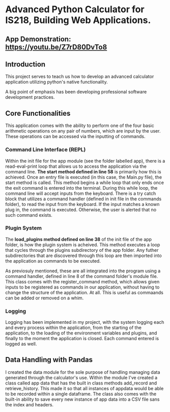 # Advanced Python Calculator for IS218, Building Web Applications.

## App Demonstration: https://youtu.be/Z7rD80DvTo8 ##

## Introduction ## 
This project serves to teach us how to develop an advanced calculator application utilizing python's native functionality. 

A big point of emphasis has been developing professional software development practices. 

## Core Functionalities ## 

This application comes with the ability to perform one of the four basic arithmetic operations on any pair of numbers, which are input by the user. These operations can be accessed via the inputting of commands.

### Command Line Interface (REPL) ###

Within the init file for the app module (see the folder labelled app), there is a read-eval-print loop that allows us to access the application via the command line. **The start method defined in line 58** is primarily how this is achieved. Once an entry file is executed (in this case, the Main.py file), the start method is called. This method begins a while loop that only ends once the exit command is entered into the terminal. During this while loop, the command line will accept inputs from the keyboard. There is a try catch block that utilizes a command handler (defined in init file in the commands folder), to read the input from the keyboard. If the input matches a known plug in, the command is executed. Otherwise, the user is alerted that no such command exists. 

### Plugin System ###

The **load_plugins method defined on line 38** of the init file of the app folder, is how the plugin system is acheived. This method executes a loop that cycles through the plugins subdirectory of the app folder. Any futher subdirectories that are discovered through this loop are then imported into the application as commands to be executed.

As previosuly mentioned, these are all integrated into the program using a command handler, defined in line 8 of the command folder's module file. This class comes with the register_command method, which allows given inputs to be registered as commands in our application, without having to change the structure of the application. At all. This is useful as commaands can be added or removed on a whim. 

### Logging ###
 
Logging has been implemented in my project, with the system logging each and every process within the application, from the starting of the application, to the loading of the environment variables and plugins, and finally to the moment the application is closed. Each command entered is logged as well. 

## Data Handling with Pandas ##

I created the data module for the sole purpose of handling managing data generated through the calculator's use. Within the module I've created a class called app data that has the built in class methods add_record and retrieve_history. This made it so that all instances of appdata would be able to be recorded within a single dataframe. The class also comes with the built-in ability to save every new instance of app data into a CSV file sans the index and headers.